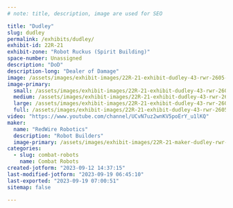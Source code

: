 ```yaml
---
# note: title, description, image are used for SEO

title: "Dudley"
slug: dudley
permalink: /exhibits/dudley/
exhibit-id: 22R-21
exhibit-zone: "Robot Ruckus (Spirit Building)"
space-number: Unassigned
description: "DoD"
description-long: "Dealer of Damage"
image: /assets/images/exhibit-images/22R-21-exhibit-dudley-43-rwr-2605-large.jpg
image-primary: 
  small: /assets/images/exhibit-images/22R-21-exhibit-dudley-43-rwr-2605-small.jpg
  medium: /assets/images/exhibit-images/22R-21-exhibit-dudley-43-rwr-2605-medium.jpg
  large: /assets/images/exhibit-images/22R-21-exhibit-dudley-43-rwr-2605-large.jpg
  full: /assets/images/exhibit-images/22R-21-exhibit-dudley-43-rwr-2605-full.jpg
video: "https://www.youtube.com/channel/UCvN7uz2wnKV5poErY_u1lKQ"
maker: 
  name: "RedWire Robotics"
  description: "Robot Builders"
  image-primary: /assets/images/exhibit-images/22R-21-maker-dudley-rwr-medium.jpg
categories: 
  - slug: combat-robots
    name: Combat Robots
created-jotform: "2023-09-12 14:37:15"
last-modified-jotform: "2023-09-19 06:45:10"
last-exported: "2023-09-19 07:00:51"
sitemap: false

---
```

